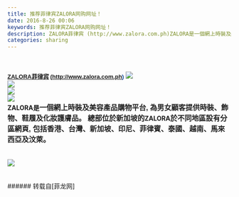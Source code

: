 ```yaml
---
title: 推荐菲律宾ZALORA网购网址！
date: 2016-8-26 00:06
keywords: 推荐菲律宾ZALORA网购网址！
description: ZALORA菲律宾 (http://www.zalora.com.ph)ZALORA是一個網上時裝及美容產品購物平台, 為男女顧客提供時裝、飾物、鞋履及化妝護膚品。 總部位於新加坡的ZALORA於不同地區設有分區網頁, 包括香港、台灣、新加坡、印尼、菲律賓、泰國、越南、馬來西亞及汶萊。$('flv_Mg4').innerHTML=(mobileplayer() ? "<iframe height='375' width='500' src='http://www.youtube.com/embed/zvJVNLqsWyQ' frameborder=0 allowfullscreen></iframe>" : AC_FL_RunContent('width', '500', 'height', '375', 'allowNetworking', 'internal', 'allowScriptAccess', 'never', 'src', 'http://www.youtube.com/v/zvJVNLqsWyQ&hl=zh_CN&fs=1', 'quality', 'high', 'bgcolor', '#ffffff', 'wmode', 'transparent', 'allowfullscreen', 'true'));$('flv_jRx').innerHTML=(mobileplayer() ? "<iframe height='375' width='500' src='http://www.youtube.com/embed/EDMa8rIKM7M' frameborder=0 allowfullscreen></iframe>" : AC_FL_RunContent('width', '500', 'height', '375', 'allowNetworking', 'internal', 'allowScriptAccess', 'never', 'src', 'http://www.youtube.com/v/EDMa8rIKM7M&hl=zh_CN&fs=1', 'quality', 'high', 'bgcolor', '#ffffff', 'wmode', 'transparent', 'allowfullscreen', 'true'));$('flv_U4l').innerHTML=(mobileplayer() ? "<iframe height='375' width='500' src='http://www.youtube.com/embed/KOVPgjiJQj8' frameborder=0 allowfullscreen></iframe>" : AC_FL_RunContent('width', '500', 'height', '375', 'allowNetworking', 'internal', 'allowScriptAccess', 'never', 'src', 'http://www.youtube.com/v/KOVPgjiJQj8&hl=zh_CN&fs=1', 'quality', 'high', 'bgcolor', '#ffffff', 'wmode', 'transparent', 'allowfullscreen', 'true'));
categories: sharing
---
```

<td class="t_f" id="postmessage_388009">

<br/>
<br/>
<strong><font size="2"><font color="#03399"><font face="arial"><a href="http://www.hh22.com/site/zalora-com-ph-2637.html" target="_blank">ZALORA菲律宾</a></font></font> <font color="#03399"><font face="arial"><a href="http://www.zalora.com.ph/" target="_blank">(</a><a href="http://www.zalora.com.ph" target="_blank">http://www.zalora.com.ph</a>)</font></font></font></strong>

<img aid="419023" data-cf-modified-a9f208e9971d3b4c9c7124e2-="" file="data/attachment/forum/201608/25/234728zw5ly1jzntj9u1wc.jpg.thumb.jpg" id="aimg_419023" inpost="1" onclick="" onmouseover="" src="http://www.flw.ph/data/attachment/forum/201608/25/234728zw5ly1jzntj9u1wc.jpg" style="cursor:pointer" zoomfile="data/attachment/forum/201608/25/234728zw5ly1jzntj9u1wc.jpg"/>


<br/>

<img aid="419040" data-cf-modified-a9f208e9971d3b4c9c7124e2-="" file="data/attachment/forum/201608/26/000615sekloellpaealsia.jpeg.thumb.jpg" id="aimg_419040" inpost="1" onclick="" onmouseover="" src="http://www.flw.ph/data/attachment/forum/201608/26/000615sekloellpaealsia.jpeg" style="cursor:pointer" zoomfile="data/attachment/forum/201608/26/000615sekloellpaealsia.jpeg"/>


<br/>

<img aid="419041" data-cf-modified-a9f208e9971d3b4c9c7124e2-="" file="data/attachment/forum/201608/26/000617h3onfrxffrhwfrcb.jpeg.thumb.jpg" id="aimg_419041" inpost="1" onclick="" onmouseover="" src="http://www.flw.ph/data/attachment/forum/201608/26/000617h3onfrxffrhwfrcb.jpeg" style="cursor:pointer" zoomfile="data/attachment/forum/201608/26/000617h3onfrxffrhwfrcb.jpeg"/>


<br/>

<img aid="419042" data-cf-modified-a9f208e9971d3b4c9c7124e2-="" file="data/attachment/forum/201608/26/000619k9e4dqfmg6d1kv45.jpeg.thumb.jpg" id="aimg_419042" inpost="1" onclick="" onmouseover="" src="http://www.flw.ph/data/attachment/forum/201608/26/000619k9e4dqfmg6d1kv45.jpeg" style="cursor:pointer" zoomfile="data/attachment/forum/201608/26/000619k9e4dqfmg6d1kv45.jpeg"/>


<br/>
<strong><strong>ZALORA是</strong><font color="#222222"><font face="arial, sans-serif"><font style="font-size:16px">一個網上時裝及美容產品購物平台, 為男女顧客提供時裝、飾物、鞋履及化妝護膚品。 總部位於新加坡的</font></font></font><strong>ZALORA</strong><font color="#222222"><font face="arial, sans-serif"><font style="font-size:16px">於不同地區設有分區網頁, 包括香港、台灣、新加坡、印尼、菲律賓、泰國、越南、馬來西亞及汶萊。</font></font></font></strong><br/>
<span id="flv_Mg4"></span><script reload="1" type="a9f208e9971d3b4c9c7124e2-text/javascript">$('flv_Mg4').innerHTML=(mobileplayer() ? "<iframe height='375' width='500' src='http://www.youtube.com/embed/zvJVNLqsWyQ' frameborder=0 allowfullscreen></iframe>" : AC_FL_RunContent('width', '500', 'height', '375', 'allowNetworking', 'internal', 'allowScriptAccess', 'never', 'src', 'http://www.youtube.com/v/zvJVNLqsWyQ&hl=zh_CN&fs=1', 'quality', 'high', 'bgcolor', '#ffffff', 'wmode', 'transparent', 'allowfullscreen', 'true'));</script><br/>
<span id="flv_jRx"></span><script reload="1" type="a9f208e9971d3b4c9c7124e2-text/javascript">$('flv_jRx').innerHTML=(mobileplayer() ? "<iframe height='375' width='500' src='http://www.youtube.com/embed/EDMa8rIKM7M' frameborder=0 allowfullscreen></iframe>" : AC_FL_RunContent('width', '500', 'height', '375', 'allowNetworking', 'internal', 'allowScriptAccess', 'never', 'src', 'http://www.youtube.com/v/EDMa8rIKM7M&hl=zh_CN&fs=1', 'quality', 'high', 'bgcolor', '#ffffff', 'wmode', 'transparent', 'allowfullscreen', 'true'));</script><br/>
<span id="flv_U4l"></span><script reload="1" type="a9f208e9971d3b4c9c7124e2-text/javascript">$('flv_U4l').innerHTML=(mobileplayer() ? "<iframe height='375' width='500' src='http://www.youtube.com/embed/KOVPgjiJQj8' frameborder=0 allowfullscreen></iframe>" : AC_FL_RunContent('width', '500', 'height', '375', 'allowNetworking', 'internal', 'allowScriptAccess', 'never', 'src', 'http://www.youtube.com/v/KOVPgjiJQj8&hl=zh_CN&fs=1', 'quality', 'high', 'bgcolor', '#ffffff', 'wmode', 'transparent', 'allowfullscreen', 'true'));</script>

<img aid="419044" data-cf-modified-a9f208e9971d3b4c9c7124e2-="" file="data/attachment/forum/201608/26/000809brnirnuq2i8rsblt.png.thumb.jpg" id="aimg_419044" inpost="1" onclick="" onmouseover="" src="http://www.flw.ph/data/attachment/forum/201608/26/000809brnirnuq2i8rsblt.png" style="cursor:pointer" zoomfile="data/attachment/forum/201608/26/000809brnirnuq2i8rsblt.png"/>


<br/>
<br/>
<br/>
</td>
###### 转载自[菲龙网]